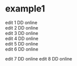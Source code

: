 # example1

edit 1 DD online  
edit 2 DD online  
edit 3 DD online  
edit 4 DD online  
edit 5 DD online  
edit 6 DD online  

edit 7 DD online
edit 8 DD online

